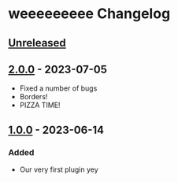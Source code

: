 <!-- Keep a Changelog guide -> https://keepachangelog.com -->

# weeeeeeeee Changelog

## [Unreleased]

## [2.0.0] - 2023-07-05
- Fixed a number of bugs
- Borders!
- PIZZA TIME!

## [1.0.0] - 2023-06-14

### Added
- Our very first plugin yey

[Unreleased]: https://github.com/code-with-the-italians/weeeeeeeee/compare/v2.0.0...HEAD
[2.0.0]: https://github.com/code-with-the-italians/weeeeeeeee/compare/v1.0.0...v2.0.0
[1.0.0]: https://github.com/code-with-the-italians/weeeeeeeee/commits/v1.0.0
